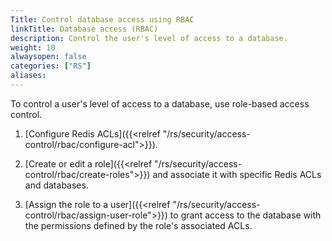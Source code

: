 ```yaml
---
Title: Control database access using RBAC
linkTitle: Database access (RBAC)
description: Control the user's level of access to a database.
weight: 10
alwaysopen: false
categories: ["RS"]
aliases: 
---
```


To control a user's level of access to a database, use role-based access control.

1. [Configure Redis ACLs]({{<relref "/rs/security/access-control/rbac/configure-acl">}}).

1. [Create or edit a role]({{<relref "/rs/security/access-control/rbac/create-roles">}}) and associate it with specific Redis ACLs and databases.

1. [Assign the role to a user]({{<relref "/rs/security/access-control/rbac/assign-user-role">}}) to grant access to the database with the permissions defined by the role's associated ACLs.